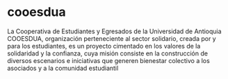 cooesdua
========

La Cooperativa de Estudiantes y Egresados de la Universidad de Antioquia COOESDUA, organización perteneciente al sector solidario, creada por y para los estudiantes, es un proyecto cimentado en los valores de la solidaridad y la confianza, cuya misión consiste en la construcción de diversos escenarios e iniciativas que generen bienestar colectivo a los asociados y a la comunidad estudiantil

